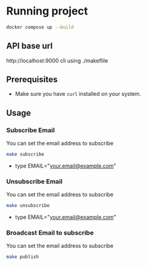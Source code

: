 # Running project

```sh
docker compose up --build
```

## API base url
http://localhost:9000
cli using ./makeflile

## Prerequisites
- Make sure you have `curl` installed on your system.

## Usage
### Subscribe Email 

You can set the email address to subscribe
```sh
make subscribe
```
- type EMAIL="your.email@example.com"

### Unsubscribe Email 

You can set the email address to subscribe
```sh
make unsubscribe
```
- type EMAIL="your.email@example.com"

### Broadcast Email to subscribe

You can set the email address to subscribe
```sh
make publish
```